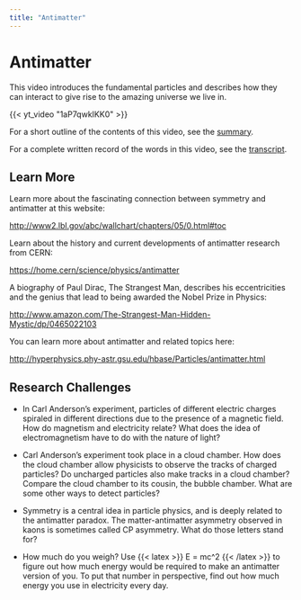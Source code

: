 ```yaml
---
title: "Antimatter"
---
```




# Antimatter

This video introduces the fundamental particles and describes how they can interact to give rise to the amazing universe we live in.

{{< yt_video "1aP7qwkIKK0" >}}

For a short outline of the contents of this video, see the [summary](/docs/Antimatter-Summary.pdf).

For a complete written record of the words in this video, see the [transcript](/docs/Antimatter-Transcript.pdf).



## Learn More

Learn more about the fascinating connection between symmetry and antimatter at this website:

http://www2.lbl.gov/abc/wallchart/chapters/05/0.html#toc

Learn about the history and current developments of antimatter research from CERN:

https://home.cern/science/physics/antimatter

A biography of Paul Dirac, The Strangest Man, describes his eccentricities and the genius that lead to being awarded the Nobel Prize in Physics:

http://www.amazon.com/The-Strangest-Man-Hidden-Mystic/dp/0465022103

You can learn more about antimatter and related topics here:

http://hyperphysics.phy-astr.gsu.edu/hbase/Particles/antimatter.html




## Research Challenges

- In Carl Anderson’s experiment, particles of different electric charges spiraled in different directions due to the presence of a magnetic field. How do magnetism and electricity relate? What does the idea of electromagnetism have to do with the nature of light?

- Carl Anderson’s experiment took place in a cloud chamber. How does the cloud chamber allow physicists to observe the tracks of charged particles? Do uncharged particles also make tracks in a cloud chamber? Compare the cloud chamber to its cousin, the bubble chamber. What are some other ways to detect particles?

- Symmetry is a central idea in particle physics, and is deeply related to the antimatter paradox. The matter-antimatter asymmetry observed in kaons is sometimes called CP asymmetry. What do those letters stand for?

- How much do you weigh? Use {{< latex >}} E = mc^2 {{< /latex >}} to figure out how much energy would be required to make an antimatter version of you. To put that number in perspective, find out how much energy you use in electricity every day.




